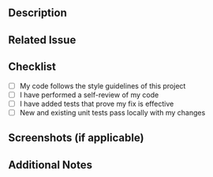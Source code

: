 ## Description
<!-- Provide a short description of the changes made in this PR -->

## Related Issue
<!-- Link the issue this PR is solving (e.g., Fixes #123) -->

## Checklist
- [ ] My code follows the style guidelines of this project
- [ ] I have performed a self-review of my code
- [ ] I have added tests that prove my fix is effective
- [ ] New and existing unit tests pass locally with my changes

## Screenshots (if applicable)
<!-- Add screenshots to show the UI changes or bug fixes -->

## Additional Notes
<!-- Any other information that reviewers should know -->
